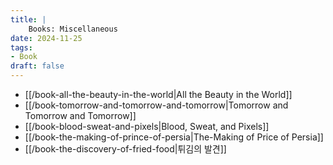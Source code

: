 ```yaml
---
title: |
    Books: Miscellaneous
date: 2024-11-25
tags:
- Book
draft: false
---
```


- [[/book-all-the-beauty-in-the-world|All the Beauty in the World]]
- [[/book-tomorrow-and-tomorrow-and-tomorrow|Tomorrow and Tomorrow and Tomorrow]]
- [[/book-blood-sweat-and-pixels|Blood, Sweat, and Pixels]]
- [[/book-the-making-of-prince-of-persia|The-Making of Price of Persia]]
- [[/book-the-discovery-of-fried-food|튀김의 발견]]